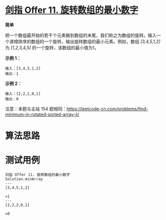 # [剑指 Offer 11. 旋转数组的最小数字][cnTitle]

**简单**

把一个数组最开始的若干个元素搬到数组的末尾，我们称之为数组的旋转。输入一个递增排序的数组的一个旋转，输出旋转数组的最小元素。例如，数组  *[3,4,5,1,2]*  为  *[1,2,3,4,5]*  的一个旋转，该数组的最小值为1。

**示例 1：** 

```
输入：[3,4,5,1,2]
输出：1

```

**示例 2：** 

```
输入：[2,2,2,0,1]
输出：0

```

注意：本题与主站 154 题相同：https://leetcode-cn.com/problems/find-minimum-in-rotated-sorted-array-ii/




# 算法思路

# 测试用例
```
剑指 Offer 11. 旋转数组的最小数字
Solution.minArray
---
[3,4,5,1,2]

=1
---
[2,2,2,0,1]

=0
```

[cnTitle]: https://leetcode-cn.com/problems/xuan-zhuan-shu-zu-de-zui-xiao-shu-zi-lcof/
